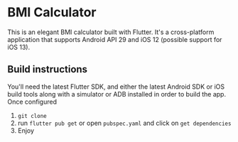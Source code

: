 # BMI Calculator
This is an elegant BMI calculator built with Flutter. It's a cross-platform application that supports Android API 29 and iOS 12 (possible support for iOS 13). 

## Build instructions
You'll need the latest Flutter SDK, and either the latest Android SDK or iOS build tools  along with a simulator or ADB installed in order to build the app. Once configured
1) `git clone`
2) run `flutter pub get` or open `pubspec.yaml` and click on `get dependencies`
3) Enjoy

